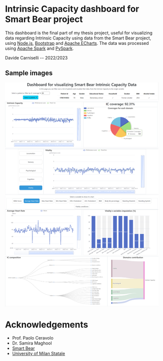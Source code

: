 # Intrinsic Capacity dashboard for Smart Bear project
This dashboard is the final part of my thesis project, useful for visualizing data regarding Intrinsic Capacity using data from the Smart Bear project, using [Node.js](https://nodejs.org/en), [Bootstrap](https://getbootstrap.com/) and [Apache ECharts](https://echarts.apache.org/en/index.html). The data was processed using [Apache Spark](https://spark.apache.org/) and [PySpark](https://spark.apache.org/docs/latest/api/python/index.html).

Davide Carniselli -- 2022/2023

## Sample images

![](sample-images/dashboard1.png)
![](sample-images/dashboard2.png)
![](sample-images/dashboard3.png)
![](sample-images/dashboard4.png)
![](sample-images/dashboard5.png)

# Acknowledgements
- Prof. Paolo Ceravolo
- Dr. Samira Maghool
- [Smart Bear](https://www.smart-bear.eu/)
- [University of Milan Statale](https://www.unimi.it/it)
